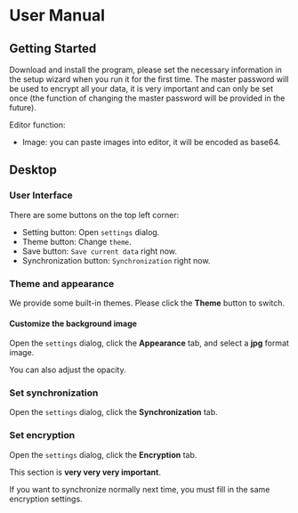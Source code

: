 # User Manual

## Getting Started

Download and install the program, please set the necessary information in the setup wizard when you run it for the first time. The master password will be used to encrypt all your data, it is very important and can only be set once (the function of changing the master password will be provided in the future).

Editor function:

- Image: you can paste images into editor, it will be encoded as base64.

## Desktop
### User Interface

There are some buttons on the top left corner:

- Setting button: Open `settings` dialog.
- Theme button: Change `theme`.
- Save button: `Save current data` right now.
- Synchronization button: `Synchronization` right now.

### Theme and appearance
We provide some built-in themes. Please click the **Theme** button to switch.

#### Customize the background image
Open the `settings` dialog, click the **Appearance** tab, and select a **jpg** format image. 

You can also adjust the opacity.

### Set synchronization

Open the `settings` dialog, click the **Synchronization** tab.

### Set encryption

Open the `settings` dialog, click the **Encryption** tab.

This section is **very very very important**.

If you want to synchronize normally next time, you must fill in the same encryption settings.